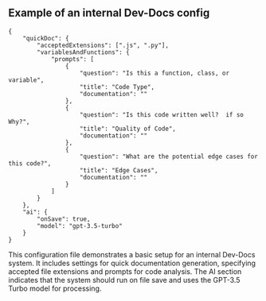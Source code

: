 

  ## Example of an internal Dev-Docs config

```
{
    "quickDoc": {
        "acceptedExtensions": [".js", ".py"],
        "variablesAndFunctions": {
            "prompts": [
                {
                    "question": "Is this a function, class, or variable",
                    "title": "Code Type",
                    "documentation": ""
                },
                {
                    "question": "Is this code written well?  if so Why?",
                    "title": "Quality of Code",
                    "documentation": ""
                },
                {
                    "question": "What are the potential edge cases for this code?",
                    "title": "Edge Cases",
                    "documentation": ""
                }
            ]
        }
    },
    "ai": {
        "onSave": true,
        "model": "gpt-3.5-turbo"
    }
}
```

This configuration file demonstrates a basic setup for an internal Dev-Docs system. It includes settings for quick documentation generation, specifying accepted file extensions and prompts for code analysis. The AI section indicates that the system should run on file save and uses the GPT-3.5 Turbo model for processing.

  